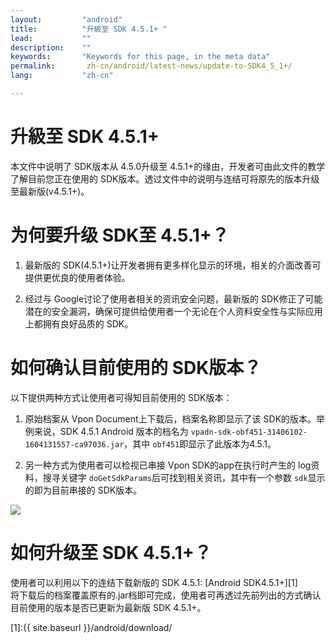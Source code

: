 ```yaml
---
layout:         "android"
title:          "升級至 SDK 4.5.1+ "
lead:           ""
description:    ""
keywords:       "Keywords for this page, in the meta data"
permalink:       zh-cn/android/latest-news/update-to-SDK4_5_1+/
lang:           "zh-cn"

---
```


# 升級至 SDK 4.5.1+
本文件中说明了 SDK版本从 4.5.0升级至 4.5.1+的缘由，开发者可由此文件的教学了解目前您正在使用的 SDK版本。透过文件中的说明与连结可将原先的版本升级至最新版(v4.5.1+)。

# 为何要升级 SDK至 4.5.1+？

1. 最新版的 SDK(4.5.1+)让开发者拥有更多样化显示的环境，相关的介面改善可提供更优良的使用者体验。

2. 经过与 Google讨论了使用者相关的资讯安全问题，最新版的 SDK修正了可能潜在的安全漏洞，确保可提供给使用者一个无论在个人资料安全性与实际应用上都拥有良好品质的 SDK。

# 如何确认目前使用的 SDK版本？
以下提供两种方式让使用者可得知目前使用的 SDK版本：

1. 原始档案从 Vpon Document上下载后，档案名称即显示了该 SDK的版本。举例来说，SDK 4.5.1 Android 版本的档名为 `vpadn-sdk-obf451-31406102-1604131557-ca97036.jar`，其中 `obf451`即显示了此版本为4.5.1。

2. 另一种方式为使用者可以检视已串接 Vpon SDK的app在执行时产生的 log资料，搜寻关键字 `doGetSdkParams`后可找到相关资讯，其中有一个参数 `sdk`显示的即为目前串接的 SDK版本。
<img src="{{site.imgurl}}/Update to 4_5_1.png" >

# 如何升级至 SDK 4.5.1+？
使用者可以利用以下的连结下载新版的 SDK 4.5.1:
[Android SDK4.5.1+][1] <br>
将下载后的档案覆盖原有的.jar档即可完成，使用者可再透过先前列出的方式确认目前使用的版本是否已更新为最新版 SDK 4.5.1+。


[1]:{{ site.baseurl }}/android/download/
